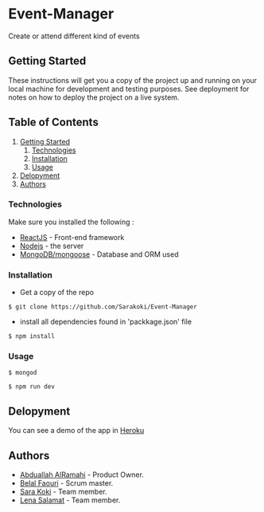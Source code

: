 
# Event-Manager
Create or attend different kind of events

## Getting Started
These instructions will get you a copy of the project up and running on your local machine for development and testing purposes. See deployment for notes on how to deploy the project on a live system.

## Table of Contents

1. [Getting Started](#getting-started)
    1. [Technologies](#technologies)
    1. [Installation](#installation)
    1. [Usage](#usage)
1. [Delopyment](#delopyment)
1. [Authors](#authors)

### Technologies

Make sure you installed the following :

- [ReactJS](https://reactjs.org) - Front-end framework
- [Nodejs](https://nodejs.org/) - the server
- [MongoDB/mongoose](https://docs.mongodb.com/) - Database and ORM used

### Installation

 - Get a copy of the repo
```
$ git clone https://github.com/Sarakoki/Event-Manager
```
 -  install all dependencies found in 'packkage.json' file
```
$ npm install
``` 

### Usage

```
$ mongod
```   
```
$ npm run dev
```

## Delopyment
You can see a demo of the app in [Heroku](https://guarded-reaches-36133.herokuapp.com/)

## Authors
- [Abduallah AlRamahi](https://github.com/abdallahalramahi) - Product Owner.
- [Belal Faouri](https://github.com/BelalFaouri) - Scrum master.
- [Sara Koki](https://github.com/Sarakoki) - Team member.
- [Lena Salamat](https://github.com/lenaSalamat) - Team member.